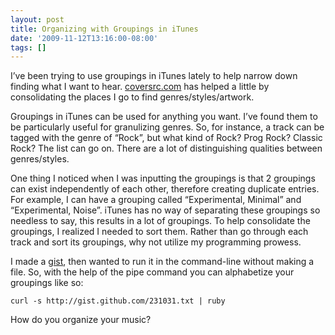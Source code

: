 ```yaml
---
layout: post
title: Organizing with Groupings in iTunes
date: '2009-11-12T13:16:00-08:00'
tags: []
---
```

I’ve been trying to use groupings in iTunes lately to help narrow down finding
what I want to hear. <!--more-->[coversrc.com](http://coversrc.com) has helped
a little by consolidating the places I go to find genres/styles/artwork.

Groupings in iTunes can be used for anything you want. I’ve found them to be
particularly useful for granulizing genres. So, for instance, a track can be
tagged with the genre of “Rock”, but what kind of Rock? Prog Rock? Classic
Rock?  The list can go on. There are a lot of distinguishing qualities between
genres/styles.

One thing I noticed when I was inputting the groupings is that 2 groupings can
exist independently of each other, therefore creating duplicate entries. For
example, I can have a grouping called “Experimental, Minimal” and
“Experimental, Noise”. iTunes has no way of separating these groupings so
needless to say, this results in a lot of groupings. To help consolidate the
groupings, I realized I needed to sort them. Rather than go through each track
and sort its groupings, why not utilize my programming prowess.

I made a [gist](http://gist.github.com/231031gist), then wanted to run it in the
command-line without making a file. So, with the help of the pipe command you
can alphabetize your groupings like so:

`curl -s http://gist.github.com/231031.txt | ruby`

How do you organize your music?
